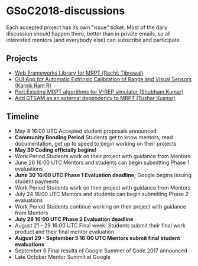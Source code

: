 # GSoC2018-discussions

Each accepted project has its own "issue" ticket. Most of the daily discussion should happen there, better than in private emails, so all interested mentors (and everybody else) can subscribe and participate. 

## Projects

* [	Web Frameworks Library for MRPT (Rachit Tibrewal)](https://github.com/MRPT/GSoC2018-discussions/issues/1)
* [GUI App for Automatic Extrinsic Calibration of Range and Visual Sensors (Karnik Ram R)](https://github.com/MRPT/GSoC2018-discussions/issues/2)
* [Port Existing MRPT algorithms for V-REP simulator (Shubham Kumar)](https://github.com/MRPT/GSoC2018-discussions/issues/3)
* [Add GTSAM as an external dependency to MRPT (Tushar Kusnur)](https://github.com/MRPT/GSoC2018-discussions/issues/4)

## Timeline

* May 4 16:00 UTC	Accepted student proposals announced
* **Community Bonding Period**	Students get to know mentors, read documentation, get up to speed to begin working on their projects
* **May 30	Coding officially begins!**
* Work Period	Students work on their project with guidance from Mentors
* June 26 16:00 UTC	Mentors and students can begin submitting Phase 1 evaluations
* **June 30 16:00 UTC	Phase 1 Evaluation deadline;** Google begins issuing student payments
* Work Period	Students work on their project with guidance from Mentors
* July 24 16:00 UTC	Mentors and students can begin submitting Phase 2 evaluations
* Work Period	Students continue working on their project with guidance from Mentors
* **July 28 16:00 UTC	Phase 2 Evaluation deadline**
* August 21 - 29 16:00 UTC	Final week: Students submit their final work product and their final mentor evaluation
* **August 29 - September 5 16:00 UTC	Mentors submit final student evaluations**
* September 6	Final results of Google Summer of Code 2017 announced
* Late October	Mentor Summit at Google
